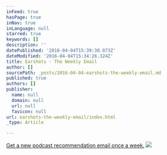 ```yaml
---
inFeed: true
hasPage: true
inNav: true
inLanguage: null
starred: true
keywords: []
description: ''
datePublished: '2016-04-04T15:39:30.073Z'
dateModified: '2016-04-04T15:34:26.324Z'
title: Earshots - The Weekly Email
author: []
sourcePath: _posts/2016-04-04-earshots-the-weekly-email.md
published: true
authors: []
publisher:
  name: null
  domain: null
  url: null
  favicon: null
url: earshots-the-weekly-email/index.html
_type: Article

---
```

[Get a new podcast recommendation email once a week.][0]
![](https://the-grid-user-content.s3-us-west-2.amazonaws.com/4dbecc2c-b13f-4ac3-b11c-ea4489fb59b3.jpg)

[0]: https://tinyletter.com/Earshot